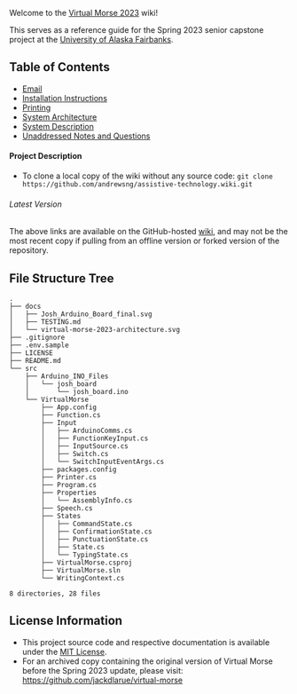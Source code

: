 Welcome to the [Virtual Morse 2023](https://github.com/andrewsng/assistive-technology/blob/main/README.md) wiki! 

This serves as a reference guide for the Spring 2023 senior capstone project at the [University of Alaska Fairbanks](https://www.cs.uaf.edu/).

## Table of Contents

* [Email](https://github.com/andrewsng/assistive-technology/wiki/Email)
* [Installation Instructions](https://github.com/andrewsng/assistive-technology/wiki/Installation-Instructions)
* [Printing](https://github.com/andrewsng/assistive-technology/wiki/Printing)
* [System Architecture](https://github.com/andrewsng/assistive-technology/wiki/System-Architecture)
* [System Description](https://github.com/andrewsng/assistive-technology/wiki/System-Description)
* [Unaddressed Notes and Questions](https://github.com/andrewsng/assistive-technology/wiki/Unaddressed-Notes-and-Questions)

#### Project Description
- To clone a local copy of the wiki without any source code: `git clone https://github.com/andrewsng/assistive-technology.wiki.git`

###### Latest Version
The above links are available on the GitHub-hosted [wiki](https://github.com/andrewsng/assistive-technology/wiki), and may not be the most recent copy if pulling from an offline version or forked version of the repository.

## File Structure Tree

```
.
├── docs
│   ├── Josh_Arduino_Board_final.svg
│   ├── TESTING.md
│   └── virtual-morse-2023-architecture.svg
├── .gitignore
├── .env.sample
├── LICENSE
├── README.md
└── src
    ├── Arduino_INO_Files
    │   └── josh_board
    │       └── josh_board.ino
    └── VirtualMorse
        ├── App.config
        ├── Function.cs
        ├── Input
        │   ├── ArduinoComms.cs
        │   ├── FunctionKeyInput.cs
        │   ├── InputSource.cs
        │   ├── Switch.cs
        │   └── SwitchInputEventArgs.cs
        ├── packages.config
        ├── Printer.cs
        ├── Program.cs
        ├── Properties
        │   └── AssemblyInfo.cs
        ├── Speech.cs
        ├── States
        │   ├── CommandState.cs
        │   ├── ConfirmationState.cs
        │   ├── PunctuationState.cs
        │   ├── State.cs
        │   └── TypingState.cs
        ├── VirtualMorse.csproj
        ├── VirtualMorse.sln
        └── WritingContext.cs

8 directories, 28 files
```

## License Information
- This project source code and respective documentation is available under the [MIT License](https://github.com/andrewsng/assistive-technology/blob/main/LICENSE).
- For an archived copy containing the original version of Virtual Morse before the Spring 2023 update, please visit: https://github.com/jackdlarue/virtual-morse

